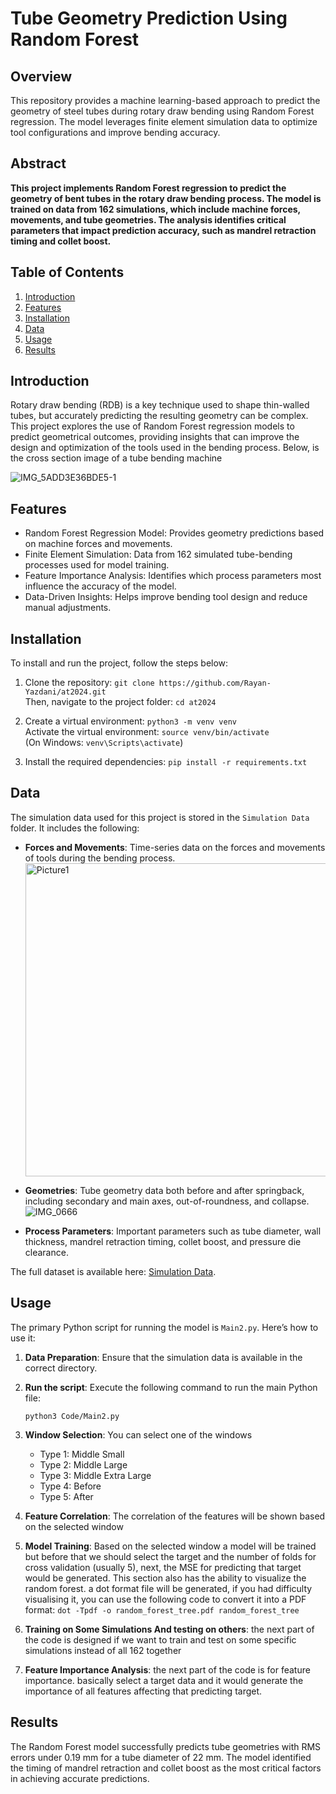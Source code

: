 # Tube Geometry Prediction Using Random Forest

## Overview

This repository provides a machine learning-based approach to predict the geometry of steel tubes during rotary draw bending using Random Forest regression. The model leverages finite element simulation data to optimize tool configurations and improve bending accuracy.

## Abstract

**This project implements Random Forest regression to predict the geometry of bent tubes in the rotary draw bending process. The model is trained on data from 162 simulations, which include machine forces, movements, and tube geometries. The analysis identifies critical parameters that impact prediction accuracy, such as mandrel retraction timing and collet boost.**

## Table of Contents

1. [Introduction](#introduction)
2. [Features](#features)
3. [Installation](#installation)
4. [Data](#data)
5. [Usage](#usage)
6. [Results](#results)

## Introduction

Rotary draw bending (RDB) is a key technique used to shape thin-walled tubes, but accurately predicting the resulting geometry can be complex. This project explores the use of Random Forest regression models to predict geometrical outcomes, providing insights that can improve the design and optimization of the tools used in the bending process. Below, is the cross section image of a tube bending machine

![IMG_5ADD3E36BDE5-1](https://github.com/user-attachments/assets/3c2a7ddd-b378-4602-ac1d-36ac7af87a9f)


## Features

- Random Forest Regression Model: Provides geometry predictions based on machine forces and movements.
- Finite Element Simulation: Data from 162 simulated tube-bending processes used for model training.
- Feature Importance Analysis: Identifies which process parameters most influence the accuracy of the model.
- Data-Driven Insights: Helps improve bending tool design and reduce manual adjustments.

## Installation

To install and run the project, follow the steps below:

1. Clone the repository: `git clone https://github.com/Rayan-Yazdani/at2024.git`  
   Then, navigate to the project folder: `cd at2024`

2. Create a virtual environment: `python3 -m venv venv`  
   Activate the virtual environment: `source venv/bin/activate`  
   (On Windows: `venv\Scripts\activate`)

3. Install the required dependencies: `pip install -r requirements.txt`

## Data

The simulation data used for this project is stored in the `Simulation Data` folder. It includes the following:

- **Forces and Movements**: Time-series data on the forces and movements of tools during the bending process.
  <img width="501" alt="Picture1" src="https://github.com/user-attachments/assets/77b1a681-b8a6-4ea8-a3ec-9b2ffbb5ddae">

- **Geometries**: Tube geometry data both before and after springback, including secondary and main axes, out-of-roundness, and collapse.
  ![IMG_0666](https://github.com/user-attachments/assets/19c4bb4e-4e33-4eda-a72c-d16b7a011806)

- **Process Parameters**: Important parameters such as tube diameter, wall thickness, mandrel retraction timing, collet boost, and pressure die clearance.

The full dataset is available here: [Simulation Data](Simulation%20Data/).

## Usage

The primary Python script for running the model is `Main2.py`. Here’s how to use it:

1. **Data Preparation**: Ensure that the simulation data is available in the correct directory.
2. **Run the script**: Execute the following command to run the main Python file:
   
   `python3 Code/Main2.py`

3. **Window Selection**: You can select one of the windows
   - Type 1: Middle Small
   - Type 2: Middle Large
   - Type 3: Middle Extra Large
   - Type 4: Before
   - Type 5: After
  
4. **Feature Correlation**: The correlation of the features will be shown based on the selected window

5. **Model Training**: Based on the selected window a model will be trained but before that we should select the target and the number of folds for cross validation (usually 5), next, the MSE for predicting that target would be generated. This section also has the ability to visualize the random forest. a dot format file will be generated, if you had difficulty visualising it, you can use the following code to convert it into a PDF format:
   `dot -Tpdf -o random_forest_tree.pdf random_forest_tree`
7. **Training on Some Simulations And testing on others**: the next part of the code is designed if we want to train and test on some specific simulations instead of all 162 together

8. **Feature Importance Analysis**: the next part of the code is for feature importance. basically select a target data and it would generate the importance of all features affecting that predicting target.

## Results

The Random Forest model successfully predicts tube geometries with RMS errors under 0.19 mm for a tube diameter of 22 mm. The model identified the timing of mandrel retraction and collet boost as the most critical factors in achieving accurate predictions.



